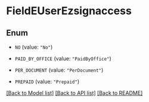 # FieldEUserEzsignaccess

## Enum


* `NO` (value: `"No"`)

* `PAID_BY_OFFICE` (value: `"PaidByOffice"`)

* `PER_DOCUMENT` (value: `"PerDocument"`)

* `PREPAID` (value: `"Prepaid"`)


[[Back to Model list]](../README.md#documentation-for-models) [[Back to API list]](../README.md#documentation-for-api-endpoints) [[Back to README]](../README.md)


